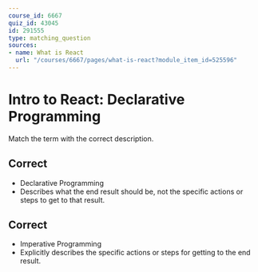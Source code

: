 ```yaml
---
course_id: 6667
quiz_id: 43045
id: 291555
type: matching_question
sources:
- name: What is React
  url: "/courses/6667/pages/what-is-react?module_item_id=525596"
---
```


# Intro to React: Declarative Programming

Match the term with the correct description.

## Correct

- Declarative Programming
- Describes what the end result should be, not the specific actions or steps to
get to that result.

## Correct

- Imperative Programming
- Explicitly describes the specific actions or steps for getting to the end
result.
